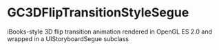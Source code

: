 GC3DFlipTransitionStyleSegue
============================

iBooks-style 3D flip transition animation rendered in OpenGL ES 2.0 and wrapped in a UIStoryboardSegue subclass